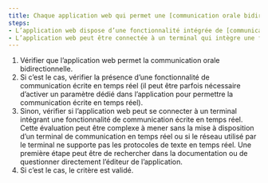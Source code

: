```yaml
---
title: Chaque application web qui permet une [communication orale bidirectionnelle](#application-web-de-communication-orale-bidirectionnelle) respecte-t-elle une de ces conditions ?
steps:
- L’application web dispose d’une fonctionnalité intégrée de [communication écrite en temps réel](#communication-ecrite-en-temps-reel) ;
- L’application web peut être connectée à un terminal qui intègre une fonctionnalité de [communication écrite en temps réel](#communication-ecrite-en-temps-reel).
---
```


1. Vérifier que l’application web permet la communication orale bidirectionnelle.
2. Si c’est le cas, vérifier la présence d’une fonctionnalité de communication écrite en temps réel (il peut être parfois nécessaire d’activer un paramètre dédié dans l’application pour permettre la communication écrite en temps réel).
3. Sinon, vérifier si l’application web peut se connecter à un terminal intégrant une fonctionnalité de communication écrite en temps réel. Cette évaluation peut être complexe à mener sans la mise à disposition d’un terminal de communication en temps réel ou si le réseau utilisé par le terminal ne supporte pas les protocoles de texte en temps réel. Une première étape peut être de rechercher dans la documentation ou de questionner directement l’éditeur de l’application.
4. Si c’est le cas, le critère est validé.